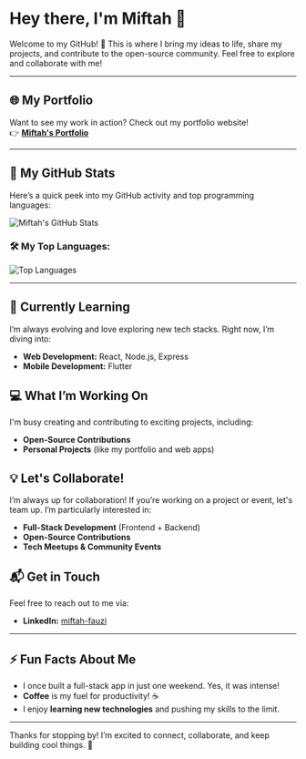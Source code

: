 # Hey there, I'm Miftah 👋

Welcome to my GitHub! 🚀 This is where I bring my ideas to life, share my projects, and contribute to the open-source community. Feel free to explore and collaborate with me!

---

## 🌐 My Portfolio

Want to see my work in action? Check out my portfolio website!  
👉 [**Miftah's Portfolio**](https://miftt.github.io/itw2022_223040039/)

---

## 👑 My GitHub Stats

Here’s a quick peek into my GitHub activity and top programming languages:

![Miftah's GitHub Stats](https://github-readme-stats.vercel.app/api?username=miftt&show_icons=true&theme=radical)

### 🛠️ My Top Languages:
![Top Languages](https://github-readme-stats.vercel.app/api/top-langs/?username=miftt&show_icons=true&theme=radical&layout=compact)

---

## 🌱 Currently Learning

I’m always evolving and love exploring new tech stacks. Right now, I’m diving into:

- **Web Development:** React, Node.js, Express
- **Mobile Development:** Flutter

## 💻 What I’m Working On

I'm busy creating and contributing to exciting projects, including:

- **Open-Source Contributions**  
- **Personal Projects** (like my portfolio and web apps)

## 💡 Let's Collaborate!

I’m always up for collaboration! If you’re working on a project or event, let's team up. I’m particularly interested in:

- **Full-Stack Development** (Frontend + Backend)
- **Open-Source Contributions**
- **Tech Meetups & Community Events**

## 📬 Get in Touch

Feel free to reach out to me via:

- **LinkedIn:** [miftah-fauzi](https://www.linkedin.com/in/miftah-fauzi-146225280/)

---

## ⚡ Fun Facts About Me

- I once built a full-stack app in just one weekend. Yes, it was intense!  
- **Coffee** is my fuel for productivity! ☕  
- I enjoy **learning new technologies** and pushing my skills to the limit.

---

Thanks for stopping by! I’m excited to connect, collaborate, and keep building cool things. 🌟
